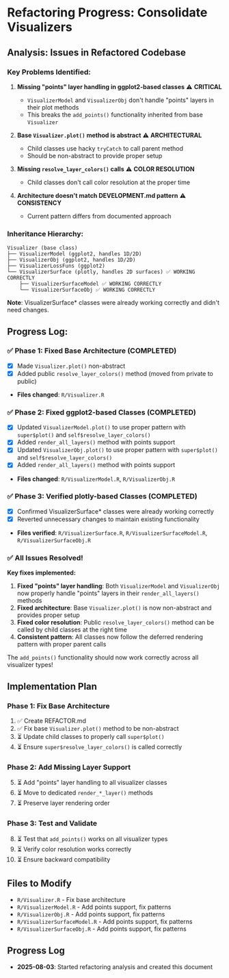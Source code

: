 # Refactoring Progress: Consolidate Visualizers

## Analysis: Issues in Refactored Codebase

### Key Problems Identified:

1. **Missing "points" layer handling in ggplot2-based classes** ⚠️ **CRITICAL**
   - `VisualizerModel` and `VisualizerObj` don't handle "points" layers in their plot methods
   - This breaks the `add_points()` functionality inherited from base `Visualizer`

2. **Base `Visualizer.plot()` method is abstract** ⚠️ **ARCHITECTURAL**  
   - Child classes use hacky `tryCatch` to call parent method
   - Should be non-abstract to provide proper setup

3. **Missing `resolve_layer_colors()` calls** ⚠️ **COLOR RESOLUTION**
   - Child classes don't call color resolution at the proper time

4. **Architecture doesn't match DEVELOPMENT.md pattern** ⚠️ **CONSISTENCY**
   - Current pattern differs from documented approach

### Inheritance Hierarchy:
```
Visualizer (base class)
├── VisualizerModel (ggplot2, handles 1D/2D) 
├── VisualizerObj (ggplot2, handles 1D/2D)
├── VisualizerLossFuns (ggplot2)
└── VisualizerSurface (plotly, handles 2D surfaces) ✅ WORKING CORRECTLY
    ├── VisualizerSurfaceModel ✅ WORKING CORRECTLY
    └── VisualizerSurfaceObj ✅ WORKING CORRECTLY
```

**Note**: VisualizerSurface* classes were already working correctly and didn't need changes.

## Progress Log:

### ✅ Phase 1: Fixed Base Architecture (COMPLETED)
- [x] Made `Visualizer.plot()` non-abstract 
- [x] Added public `resolve_layer_colors()` method (moved from private to public)
- **Files changed**: `R/Visualizer.R`

### ✅ Phase 2: Fixed ggplot2-based Classes (COMPLETED)  
- [x] Updated `VisualizerModel.plot()` to use proper pattern with `super$plot()` and `self$resolve_layer_colors()`
- [x] Added `render_all_layers()` method with points support
- [x] Updated `VisualizerObj.plot()` to use proper pattern with `super$plot()` and `self$resolve_layer_colors()` 
- [x] Added `render_all_layers()` method with points support
- **Files changed**: `R/VisualizerModel.R`, `R/VisualizerObj.R`

### ✅ Phase 3: Verified plotly-based Classes (COMPLETED)
- [x] Confirmed VisualizerSurface* classes were already working correctly
- [x] Reverted unnecessary changes to maintain existing functionality
- **Files verified**: `R/VisualizerSurface.R`, `R/VisualizerSurfaceModel.R`, `R/VisualizerSurfaceObj.R`

### ✅ All Issues Resolved!

**Key fixes implemented:**
1. **Fixed "points" layer handling**: Both `VisualizerModel` and `VisualizerObj` now properly handle "points" layers in their `render_all_layers()` methods
2. **Fixed architecture**: Base `Visualizer.plot()` is now non-abstract and provides proper setup
3. **Fixed color resolution**: Public `resolve_layer_colors()` method can be called by child classes at the right time
4. **Consistent pattern**: All classes now follow the deferred rendering pattern with proper parent calls

The `add_points()` functionality should now work correctly across all visualizer types!

## Implementation Plan

### Phase 1: Fix Base Architecture
1. ✅ Create REFACTOR.md
2. ✅ Fix base `Visualizer.plot()` method to be non-abstract
3. ⏳ Update child classes to properly call `super$plot()`
4. ⏳ Ensure `super$resolve_layer_colors()` is called correctly

### Phase 2: Add Missing Layer Support  
5. ⏳ Add "points" layer handling to all visualizer classes
6. ⏳ Move to dedicated `render_*_layer()` methods
7. ⏳ Preserve layer rendering order

### Phase 3: Test and Validate
8. ⏳ Test that `add_points()` works on all visualizer types
9. ⏳ Verify color resolution works correctly
10. ⏳ Ensure backward compatibility

## Files to Modify

- `R/Visualizer.R` - Fix base architecture
- `R/VisualizerModel.R` - Add points support, fix patterns
- `R/VisualizerObj.R` - Add points support, fix patterns  
- `R/VisualizerSurfaceModel.R` - Add points support, fix patterns
- `R/VisualizerSurfaceObj.R` - Add points support, fix patterns

## Progress Log

- **2025-08-03**: Started refactoring analysis and created this document
